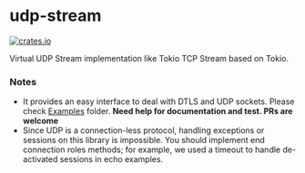 
# udp-stream

[![crates.io](https://img.shields.io/crates/v/udp-stream.svg)](https://crates.io/crates/openssl)

Virtual UDP Stream implementation like Tokio TCP Stream based on Tokio.

### Notes
* It provides an easy interface to deal with DTLS and UDP sockets. Please check [Examples](https://github.com/SajjadPourali/udp-stream/tree/master/examples) folder. **Need help for documentation and test. PRs are welcome**
* Since UDP is a connection-less protocol, handling exceptions or sessions on this library is impossible. You should implement end connection roles methods; for example, we used a timeout to handle de-activated sessions in echo examples.

